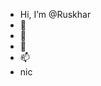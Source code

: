- Hi, I’m @Ruskhar
- 👀 
- 🌱 
- 💞️ 
- 📫 
- nic

<!---
Ruskhar/Ruskhar is a ✨ special ✨ repository because its `README.md` (this file) appears on your GitHub profile.
You can click the Preview link to take a look at your changes.
--->
